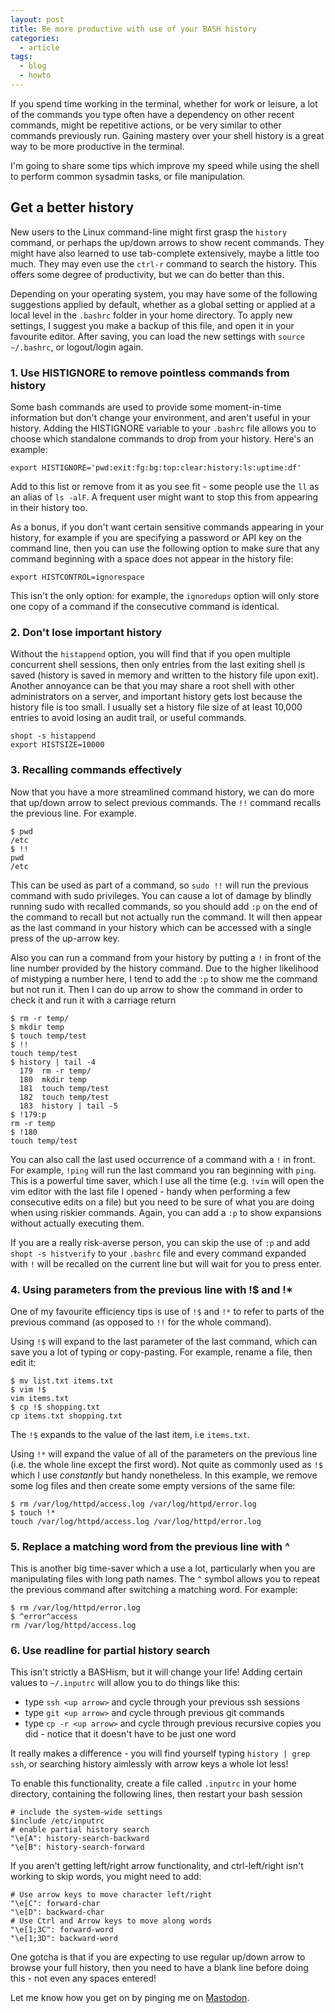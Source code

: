 ```yaml
---
layout: post
title: Be more productive with use of your BASH history
categories:
  - article
tags:
  - blog
  - howto
---
```


If you spend time working in the terminal, whether for work or leisure, a lot
of the commands you type often have a dependency on other recent commands, 
might be repetitive actions, or be very similar to other commands previously
run. Gaining mastery over your shell history is a great way to be more
productive in the terminal. 

I'm going to share some tips which improve my speed while using the shell to
perform common sysadmin tasks, or file manipulation.

## Get a better history

New users to the Linux command-line might first grasp the `history` command, or
perhaps the up/down arrows to
show recent commands. They might have also learned to use tab-complete
extensively, maybe a little too much. They may even use the `ctrl-r` command to
search the history. This offers some degree of productivity, but we can do
better than this. 

Depending on your operating system, you may have some of the following
suggestions applied by default, whether as a global setting or applied at a
local level in the `.bashrc` folder in your home directory. To apply new
settings, I suggest you make a backup of this file, and open it in your
favourite editor. After saving, you can load the new settings with `source
~/.bashrc`, or logout/login again. 

### 1. Use HISTIGNORE to remove pointless commands from history

Some bash commands are used to provide some moment-in-time information but
don't change your environment, and aren't useful in your history. Adding the
HISTIGNORE variable to your `.bashrc` file allows you to choose which
standalone commands to drop from your history. Here's an example: 

```
export HISTIGNORE='pwd:exit:fg:bg:top:clear:history:ls:uptime:df'
```

Add to this list or remove from it as you see fit - some people use the `ll` as
an alias of `ls -alF`. A frequent user might want to stop this from appearing
in their history too.

As a bonus, if you don't want certain sensitive commands appearing in your
history, for example if you are specifying a password or API key on the command
line, then you can use the following option to make sure that any command
beginning with a space does not appear in the history file:

```
export HISTCONTROL=ignorespace
```

This isn't the only option: for example, the `ignoredups` option will only
store one copy of a command if the consecutive command is identical. 

### 2. Don't lose important history

Without the `histappend` option, you will find that if you open multiple
concurrent shell sessions, then only entries from the last exiting shell is
saved (history is saved in memory and written to the history file upon exit).
Another annoyance can be that you may share a root shell with other
administrators on a server, and important history gets lost because the history
file is too small. I usually set a history file size of at least 10,000 entries
to avoid losing an audit trail, or useful commands. 

```
shopt -s histappend
export HISTSIZE=10000
```

### 3. Recalling commands effectively

Now that you have a more streamlined command history, we can do more that
up/down arrow to select previous commands. 
The `!!` command recalls the previous line. For example.

```
$ pwd
/etc
$ !!
pwd
/etc
```

This can be used as part of a command, so `sudo !!` will run the previous
command with sudo privileges. You can cause a lot of damage by blindly running
sudo with recalled commands, so you should add `:p` on the end of the command
to recall but not actually run the command. It will then appear as the last
command in your history which can be accessed with a single press of the
up-arrow key. 

Also you can run a command from your history by putting a `!` in front of the
line number provided by the history command. Due to the higher likelihood of
mistyping a number here, I tend to add the `:p` to show me the command but not
run it. Then I can do up arrow to show the command in order to check it and run
it with a carriage return  

```
$ rm -r temp/
$ mkdir temp
$ touch temp/test
$ !!
touch temp/test
$ history | tail -4
  179  rm -r temp/
  180  mkdir temp
  181  touch temp/test
  182  touch temp/test
  183  history | tail -5
$ !179:p
rm -r temp
$ !180
touch temp/test
```

You can also call the last used occurrence of a command with a `!` in front.
For example, `!ping` will run the last command you ran beginning with `ping`.
This is a powerful time saver, which I use all the time (e.g. `!vim` will open
the vim editor with the last file I opened - handy when performing a few
consecutive edits on a file) but you need to be sure of what you
are doing when using riskier commands. Again, you can add a `:p` to show
expansions without actually executing them. 

If you are a really risk-averse person, you can skip the use of `:p` and add
`shopt -s histverify` to your `.bashrc` file and every command expanded with
`!` will be recalled on the current line but will wait for you to press enter. 

### 4. Using parameters from the previous line with !$ and !*

One of my favourite efficiency tips is use of `!$` and `!*` to refer to parts
of the previous command (as opposed to `!!` for the whole command).

Using `!$` will expand to the last parameter of the last command, which can
save you a lot of typing or copy-pasting. For example, rename a file, then edit
it:

```
$ mv list.txt items.txt
$ vim !$
vim items.txt
$ cp !$ shopping.txt
cp items.txt shopping.txt
```

The `!$` expands to the value of the last item, i.e `items.txt`.

Using `!*` will expand the value of all of the parameters on the previous line
(i.e. the whole line except the first word). Not quite as commonly used as `!$`
which I use *constantly* but handy nonetheless. In this example, we remove some
log files and then create some empty versions of the same file: 

```
$ rm /var/log/httpd/access.log /var/log/httpd/error.log
$ touch !*
touch /var/log/httpd/access.log /var/log/httpd/error.log
```

### 5. Replace a matching word from the previous line with ^

This is another big time-saver which a use a lot, particularly when you are
manipulating files with long path names. The `^` symbol allows you to repeat
the previous command after switching a matching word. For example:

```
$ rm /var/log/httpd/error.log
$ ^error^access
rm /var/log/httpd/access.log
```

### 6. Use readline for partial history search

This isn't strictly a BASHism, but it will change your life! Adding certain
values to `~/.inputrc` will allow you to do things like this:  

* type `ssh <up arrow>` and cycle through your previous ssh sessions
* type `git <up arrow>` and cycle through previous git commands
* type `cp -r <up arrow>` and cycle through previous recursive copies you did - notice that it doesn't have to be just one word

It really makes a difference - you will find yourself typing `history | grep
ssh`, or searching history aimlessly with arrow keys a whole lot less!

To enable this functionality, create a file called `.inputrc` in your home
directory, containing the following lines, then restart your bash session 

```
# include the system-wide settings
$include /etc/inputrc
# enable partial history search
"\e[A": history-search-backward
"\e[B": history-search-forward
```

If you aren't getting left/right arrow functionality, and ctrl-left/right isn't
working to skip words, you might need to add:

```
# Use arrow keys to move character left/right
"\e[C": forward-char
"\e[D": backward-char
# Use Ctrl and Arrow keys to move along words
"\e[1;3C": forward-word
"\e[1;3D": backward-word
```
  
One gotcha is that if you are expecting to use regular up/down arrow to browse
your full history, then you need to have a blank line before doing this - not
even any spaces entered!

Let me know how you get on by pinging me on [Mastodon](https://fosstodon.org/@simon).
 


